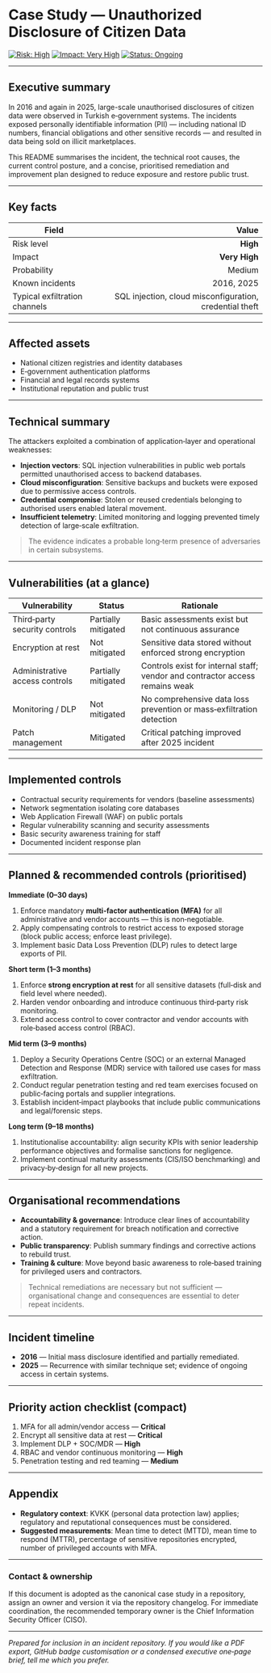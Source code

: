 # Case Study — Unauthorized Disclosure of Citizen Data

[![Risk: High](https://img.shields.io/badge/Risk-High-red)](https://example.com) [![Impact: Very High](https://img.shields.io/badge/Impact-Very%20High-critical)](https://example.com) [![Status: Ongoing](https://img.shields.io/badge/Status-Ongoing-yellow)](https://example.com)

---

## Executive summary

In 2016 and again in 2025, large-scale unauthorised disclosures of citizen data were observed in Turkish e‑government systems. The incidents exposed personally identifiable information (PII) — including national ID numbers, financial obligations and other sensitive records — and resulted in data being sold on illicit marketplaces.

This README summarises the incident, the technical root causes, the current control posture, and a concise, prioritised remediation and improvement plan designed to reduce exposure and restore public trust.

---

## Key facts

| Field                         |                                                   Value |
| ----------------------------- | ------------------------------------------------------: |
| Risk level                    |                                                **High** |
| Impact                        |                                           **Very High** |
| Probability                   |                                                  Medium |
| Known incidents               |                                              2016, 2025 |
| Typical exfiltration channels | SQL injection, cloud misconfiguration, credential theft |

---

## Affected assets

* National citizen registries and identity databases
* E‑government authentication platforms
* Financial and legal records systems
* Institutional reputation and public trust

---

## Technical summary

The attackers exploited a combination of application‑layer and operational weaknesses:

* **Injection vectors**: SQL injection vulnerabilities in public web portals permitted unauthorised access to backend databases.
* **Cloud misconfiguration**: Sensitive backups and buckets were exposed due to permissive access controls.
* **Credential compromise**: Stolen or reused credentials belonging to authorised users enabled lateral movement.
* **Insufficient telemetry**: Limited monitoring and logging prevented timely detection of large‑scale exfiltration.

> The evidence indicates a probable long‑term presence of adversaries in certain subsystems.

---

## Vulnerabilities (at a glance)

| Vulnerability                  | Status              | Rationale                                                                    |
| ------------------------------ | ------------------- | ---------------------------------------------------------------------------- |
| Third‑party security controls  | Partially mitigated | Basic assessments exist but not continuous assurance                         |
| Encryption at rest             | Not mitigated       | Sensitive data stored without enforced strong encryption                     |
| Administrative access controls | Partially mitigated | Controls exist for internal staff; vendor and contractor access remains weak |
| Monitoring / DLP               | Not mitigated       | No comprehensive data loss prevention or mass‑exfiltration detection         |
| Patch management               | Mitigated           | Critical patching improved after 2025 incident                               |

---

## Implemented controls

* Contractual security requirements for vendors (baseline assessments)
* Network segmentation isolating core databases
* Web Application Firewall (WAF) on public portals
* Regular vulnerability scanning and security assessments
* Basic security awareness training for staff
* Documented incident response plan

---

## Planned & recommended controls (prioritised)

**Immediate (0–30 days)**

1. Enforce mandatory **multi‑factor authentication (MFA)** for all administrative and vendor accounts — this is non‑negotiable.
2. Apply compensating controls to restrict access to exposed storage (block public access; enforce least privilege).
3. Implement basic Data Loss Prevention (DLP) rules to detect large exports of PII.

**Short term (1–3 months)**

1. Enforce **strong encryption at rest** for all sensitive datasets (full‑disk and field level where needed).
2. Harden vendor onboarding and introduce continuous third‑party risk monitoring.
3. Extend access control to cover contractor and vendor accounts with role‑based access control (RBAC).

**Mid term (3–9 months)**

1. Deploy a Security Operations Centre (SOC) or an external Managed Detection and Response (MDR) service with tailored use cases for mass exfiltration.
2. Conduct regular penetration testing and red team exercises focused on public‑facing portals and supplier integrations.
3. Establish incident‑impact playbooks that include public communications and legal/forensic steps.

**Long term (9–18 months)**

1. Institutionalise accountability: align security KPIs with senior leadership performance objectives and formalise sanctions for negligence.
2. Implement continual maturity assessments (CIS/ISO benchmarking) and privacy‑by‑design for all new projects.

---

## Organisational recommendations

* **Accountability & governance**: Introduce clear lines of accountability and a statutory requirement for breach notification and corrective action.
* **Public transparency**: Publish summary findings and corrective actions to rebuild trust.
* **Training & culture**: Move beyond basic awareness to role‑based training for privileged users and contractors.

> Technical remediations are necessary but not sufficient — organisational change and consequences are essential to deter repeat incidents.

---

## Incident timeline

* **2016** — Initial mass disclosure identified and partially remediated.
* **2025** — Recurrence with similar technique set; evidence of ongoing access in certain systems.

---

## Priority action checklist (compact)

1. MFA for all admin/vendor access — **Critical**
2. Encrypt all sensitive data at rest — **Critical**
3. Implement DLP + SOC/MDR — **High**
4. RBAC and vendor continuous monitoring — **High**
5. Penetration testing and red teaming — **Medium**

---

## Appendix

* **Regulatory context**: KVKK (personal data protection law) applies; regulatory and reputational consequences must be considered.
* **Suggested measurements**: Mean time to detect (MTTD), mean time to respond (MTTR), percentage of sensitive repositories encrypted, number of privileged accounts with MFA.

---

### Contact & ownership

If this document is adopted as the canonical case study in a repository, assign an owner and version it via the repository changelog. For immediate coordination, the recommended temporary owner is the Chief Information Security Officer (CISO).

---

*Prepared for inclusion in an incident repository. If you would like a PDF export, GitHub badge customisation or a condensed executive one‑page brief, tell me which you prefer.*
